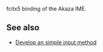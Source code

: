 fcitx5 binding of the Akaza IME.

## See also

 * [Develop an simple input method](https://fcitx-im.org/wiki/Develop_an_simple_input_method)
